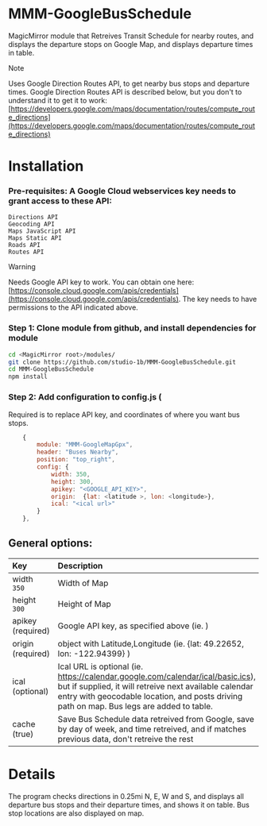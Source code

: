 # MMM-GoogleBusSchedule

MagicMirror module that Retreives Transit Schedule for nearby routes, and displays the departure stops on Google Map, and displays departure times in table.

> [!NOTE]
> Uses Google Direction Routes API, to get nearby bus stops and departure times.
> Google Direction Routes API is described below, but you don't to understand it to get it to work:
> [https://developers.google.com/maps/documentation/routes/compute_route_directions](https://developers.google.com/maps/documentation/routes/compute_route_directions)

# Installation
### Pre-requisites: A Google Cloud webservices key needs to grant access to these API:

    Directions API
    Geocoding API
    Maps JavaScript API
    Maps Static API
    Roads API
    Routes API

> [!WARNING]
> Needs Google API key to work.  You can obtain one here:
> [https://console.cloud.google.com/apis/credentials](https://console.cloud.google.com/apis/credentials).
> The key needs to have permissions to the API indicated above.

### Step 1: Clone module from github, and install dependencies for module

```bash
cd <MagicMirror root>/modules/
git clone https://github.com/studio-1b/MMM-GoogleBusSchedule.git
cd MMM-GoogleBusSchedule
npm install
```

### Step 2: Add configuration to config.js (

Required is to replace API key, and coordinates of where you want bus stops.
```js
    {
       	module: "MMM-GoogleMapGpx",
        header: "Buses Nearby",
        position: "top_right",
        config: {
            width: 350,
            height: 300,
            apikey: "<GOOGLE_API_KEY>",
            origin:  {lat: <latitude >, lon: <longitude>},
            ical: "<ical url>"
        }
    },
```

## General options: 

| Key | Description |
| :-- | :-- |
| width <br> `350` | Width of Map |
| height <br> `300` | Height of Map |
| apikey <br> (required) | Google API key, as specified above (ie. ) |
| origin <br> (required) | object with Latitude,Longitude (ie. {lat: 49.22652, lon: -122.94399} )  |
| ical <br> (optional) | Ical URL is optional (ie. https://calendar.google.com/calendar/ical/basic.ics), but if supplied, it will retreive next available calendar entry with geocodable location, and posts driving path on map.  Bus legs are added to table. |
| cache <br> (true) | Save Bus Schedule data retreived from Google, save by day of week, and time retreived, and if matches previous data, don't retreive the rest  |

# Details

The program checks directions in 0.25mi N, E, W and S, and displays all departure bus stops and their departure times, and shows it on table.  Bus stop locations are also displayed on map.

